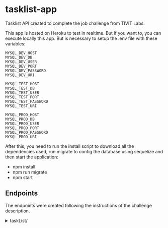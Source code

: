 # tasklist-app

Tasklist API created to complete the job challenge from TIVIT Labs.

This app is hosted on Heroku to test in realtime. But if you want to, you can execute locally this app. But is necessary to setup the .env file with these variables:

```
MYSQL_DEV_HOST
MYSQL_DEV_DB
MYSQL_DEV_USER
MYSQL_DEV_PORT
MYSQL_DEV_PASSWORD
MYSQL_DEV_URI

MYSQL_TEST_HOST
MYSQL_TEST_DB
MYSQL_TEST_USER
MYSQL_TEST_PORT
MYSQL_TEST_PASSWORD
MYSQL_TEST_URI

MYSQL_PROD_HOST
MYSQL_PROD_DB
MYSQL_PROD_USER
MYSQL_PROD_PORT
MYSQL_PROD_PASSWORD
MYSQL_PROD_URI
```

After this, you need to run the install script to download all the dependencies used, run migrate to config the database using sequelize and then start the application:

- npm install
- npm run migrate
- npm start

## Endpoints

The endpoints were created following the instructions of the challenge description.

<details>
<summary>taskList/</summary>

### HTTP Communications available:
|Methods|Routes|Action|Response expected|Status Code|
|:----------:|:-----:|:---:|:-----:|:----:|
|GET|taskList/|Select all the taskLists active on DB|taskList array|200|
|GET|taskList/:id|Select one taskLists active on DB|taskList object|200|
|POST|taskList/|Create a TaskList in DB|taskList object created| 201|
|PUT|taskList/:id|Update informations of a TaskList|Successfull message|200|
|DELETE|taskList/:id|Delete a TaskList|Successfull message|200|

#### GET taskList/
<details>

Select all the taskLists active on DB:

- Request expected:

No informations required. Just the request.

- Reponse expected:

```
{
    "status": 200,
    "taskLists": [
        {
            "id": "4d82fdc6-bafa-4750-b7da-59f5658a1ecf",
            "name": "Projeto Integrador - SENAC",
            "active": true,
            "createdAt": "2020-09-16T03:01:13.000Z",
            "updatedAt": "2020-09-16T03:01:13.000Z"
        },
        {
            "id": "d1875f07-5888-4965-9725-9d3e66a67d91",
            "name": "Certificações",
            "active": true,
            "createdAt": "2020-09-16T15:03:26.000Z",
            "updatedAt": "2020-09-16T15:03:26.000Z"
        }
    ]
}
```
</details>

#### GET taskList/:id
<details>

Select one taskLists active on DB

- Request expected:

Params: Valid UUID;

- Reponse expected:

```
{
    "status": 200,
    "taskList": {
        "id": "561ab6f4-ca55-455d-a72a-a041fcc76606",
        "name": "Casa",
        "active": true,
        "createdAt": "2020-09-16T16:57:52.000Z",
        "updatedAt": "2020-09-16T16:57:52.000Z"
    }
}
```

</details>

#### POST taskList/
<details>
Create a TaskList in DB.

- Request expected:
Request Body:

```
{
    "name": "Casa"
}
```

- Reponse expected:

```
{
    "status": 201,
    "msg": "TaskList created!",
    "taskList": {
        "id": "561ab6f4-ca55-455d-a72a-a041fcc76606",
        "name": "Casa",
        "active": true,
        "updatedAt": "2020-09-16T16:57:52.560Z",
        "createdAt": "2020-09-16T16:57:52.560Z"
    }
}
```
</details>

#### PUT taskList/:id
<details>
Update informations of a TaskList.

- Request expected:
Request params: Valid UUID.
Request body:

```
{
    "name": "Kung Fu"
}
```

- Reponse expected:

```
{
    "status": 200,
    "msg": "TaskList updated successfully!"
}
```
</details>

#### DELETE taskList/:id
<details>
Delete a TaskList.

- Request expected:
Request Params: Valid UUID.

- Reponse expected:
```
{
    "status": 200,
    "msg": "TaskList update successfully!"
}
```

</details>

<details>
<summary>tags/</summary>

### HTTP Communications available:
|Methods|Routes|Action|Response expected|Status Code|
|:----------:|:-----:|:---:|:-----:|:----:|
|GET|taskList/|Select all the taskLists active on DB|taskList array|200|
|GET|taskList/:id|Select one taskLists active on DB|taskList object|200|
|POST|taskList/|Create a TaskList in DB|taskList object created| 201|
|PUT|taskList/:id|Update informations of a TaskList|Successfull message|200|
|DELETE|taskList/:id|Delete a TaskList|Successfull message|200|
</details>


<details>
<summary>tasks/</summary>
</details>
